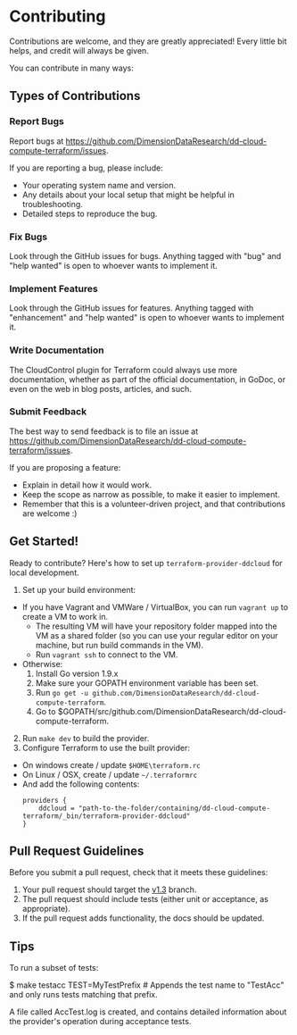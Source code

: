 # Contributing

Contributions are welcome, and they are greatly appreciated! Every little bit helps, and credit will always be given.

You can contribute in many ways:

## Types of Contributions

### Report Bugs

Report bugs at https://github.com/DimensionDataResearch/dd-cloud-compute-terraform/issues.

If you are reporting a bug, please include:

* Your operating system name and version.
* Any details about your local setup that might be helpful in troubleshooting.
* Detailed steps to reproduce the bug.

### Fix Bugs

Look through the GitHub issues for bugs. Anything tagged with "bug"
and "help wanted" is open to whoever wants to implement it.

### Implement Features

Look through the GitHub issues for features. Anything tagged with "enhancement"
and "help wanted" is open to whoever wants to implement it.

### Write Documentation

The CloudControl plugin for Terraform could always use more documentation, whether as part of the
official documentation, in GoDoc, or even on the web in blog posts, articles, and such.

### Submit Feedback

The best way to send feedback is to file an issue at https://github.com/DimensionDataResearch/dd-cloud-compute-terraform/issues.

If you are proposing a feature:

* Explain in detail how it would work.
* Keep the scope as narrow as possible, to make it easier to implement.
* Remember that this is a volunteer-driven project, and that contributions are welcome :)

## Get Started!

Ready to contribute? Here's how to set up `terraform-provider-ddcloud` for local development.

1. Set up your build environment:
  * If you have Vagrant and VMWare / VirtualBox, you can run `vagrant up` to create a VM to work in.
    * The resulting VM will have your repository folder mapped into the VM as a shared folder (so you can use your regular editor on your machine, but run build commands in the VM).
    * Run `vagrant ssh` to connect to the VM.
  * Otherwise:
    1. Install Go version 1.9.x
    2. Make sure your GOPATH environment variable has been set.
    3. Run `go get -u github.com/DimensionDataResearch/dd-cloud-compute-terraform`.
    4. Go to $GOPATH/src/github.com/DimensionDataResearch/dd-cloud-compute-terraform.
2. Run `make dev` to build the provider.
3. Configure Terraform to use the built provider:
  * On windows create / update `$HOME\terraform.rc`
  * On Linux / OSX, create / update `~/.terraformrc`
  * And add the following contents:  
	```hcl  
	providers {  
		ddcloud = "path-to-the-folder/containing/dd-cloud-compute-terraform/_bin/terraform-provider-ddcloud"  
	}  
    ```

## Pull Request Guidelines

Before you submit a pull request, check that it meets these guidelines:

1. Your pull request should target the [v1.3](https://github.com/DimensionDataResearch/dd-cloud-compute-terraform/tree/development/v1.3) branch.
2. The pull request should include tests (either unit or acceptance, as appropriate).
3. If the pull request adds functionality, the docs should be updated.

## Tips

To run a subset of tests:

$ make testacc TEST=MyTestPrefix # Appends the test name to "TestAcc" and only runs tests matching that prefix.

A file called AccTest.log is created, and contains detailed information about the provider's operation during acceptance tests.
